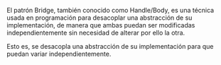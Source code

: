El patrón Bridge, también conocido como Handle/Body, es una técnica usada en programación para desacoplar una abstracción de su implementación, de manera que ambas puedan ser modificadas independientemente sin necesidad de alterar por ello la otra.

Esto es, se desacopla una abstracción de su implementación para que puedan variar independientemente.


